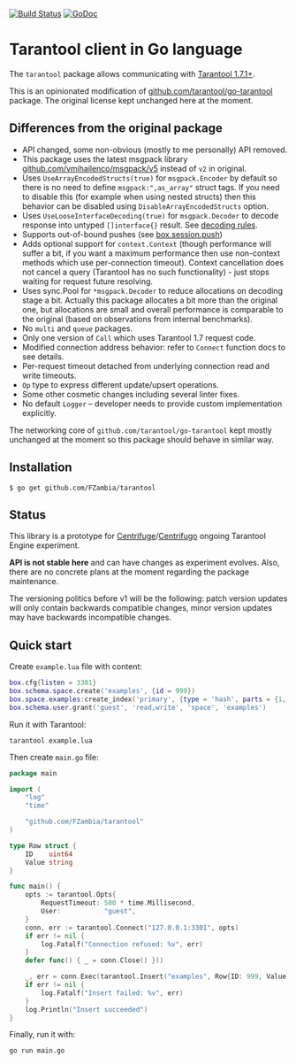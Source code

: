 [![Build Status](https://github.com/FZambia/tarantool/workflows/build/badge.svg?branch=master)](https://github.com/FZambia/tarantool/actions)
[![GoDoc](https://pkg.go.dev/badge/FZambia/tarantool)](https://pkg.go.dev/github.com/FZambia/tarantool)

# Tarantool client in Go language

The `tarantool` package allows communicating with [Tarantool 1.7.1+](http://tarantool.org/).

This is an opinionated modification of [github.com/tarantool/go-tarantool](https://github.com/tarantool/go-tarantool) package. The original license kept unchanged here at the moment.

## Differences from the original package

* API changed, some non-obvious (mostly to me personally) API removed.
* This package uses the latest msgpack library [github.com/vmihailenco/msgpack/v5](https://github.com/vmihailenco/msgpack) instead of `v2` in original.
* Uses `UseArrayEncodedStructs(true)` for `msgpack.Encoder` by default so there is no need to define `msgpack:",as_array"` struct tags. If you need to disable this (for example when using nested structs) then this behavior can be disabled using `DisableArrayEncodedStructs` option.
* Uses `UseLooseInterfaceDecoding(true)` for `msgpack.Decoder` to decode response into untyped `[]interface{}` result. See [decoding rules](https://pkg.go.dev/github.com/vmihailenco/msgpack/v5#Decoder.DecodeInterfaceLoose).
* Supports out-of-bound pushes (see [box.session.push](https://www.tarantool.io/en/doc/latest/reference/reference_lua/box_session/#box-session-push))
* Adds optional support for `context.Context` (though performance will suffer a bit, if you want a maximum performance then use non-context methods which use per-connection timeout). Context cancellation does not cancel a query (Tarantool has no such functionality) - just stops waiting for request future resolving.
* Uses sync.Pool for `*msgpack.Decoder` to reduce allocations on decoding stage a bit. Actually this package allocates a bit more than the original one, but allocations are small and overall performance is comparable to the original (based on observations from internal benchmarks). 
* No `multi` and `queue` packages.
* Only one version of `Call` which uses Tarantool 1.7 request code.
* Modified connection address behavior: refer to `Connect` function docs to see details.
* Per-request timeout detached from underlying connection read and write timeouts.
* `Op` type to express different update/upsert operations.
* Some other cosmetic changes including several linter fixes.
* No default `Logger` – developer needs to provide custom implementation explicitly.

The networking core of `github.com/tarantool/go-tarantool` kept mostly unchanged at the moment so this package should behave in similar way.

## Installation

```
$ go get github.com/FZambia/tarantool
```

## Status

This library is a prototype for [Centrifuge](https://github.com/centrifugal/centrifuge)/[Centrifugo](https://github.com/centrifugal/centrifugo) ongoing Tarantool Engine experiment.

**API is not stable here** and can have changes as experiment evolves. Also, there are no concrete plans at the moment regarding the package maintenance.

The versioning politics before v1 will be the following: patch version updates will only contain backwards compatible changes, minor version updates may have backwards incompatible changes.

## Quick start

Create `example.lua` file with content:

```lua
box.cfg{listen = 3301}
box.schema.space.create('examples', {id = 999})
box.space.examples:create_index('primary', {type = 'hash', parts = {1, 'unsigned'}})
box.schema.user.grant('guest', 'read,write', 'space', 'examples')
```

Run it with Tarantool:

```
tarantool example.lua
```

Then create `main.go` file:

```go
package main

import (
	"log"
	"time"

	"github.com/FZambia/tarantool"
)

type Row struct {
	ID    uint64
	Value string
}

func main() {
	opts := tarantool.Opts{
		RequestTimeout: 500 * time.Millisecond,
		User:           "guest",
	}
	conn, err := tarantool.Connect("127.0.0.1:3301", opts)
	if err != nil {
		log.Fatalf("Connection refused: %v", err)
	}
	defer func() { _ = conn.Close() }()

	_, err = conn.Exec(tarantool.Insert("examples", Row{ID: 999, Value: "hello"}))
	if err != nil {
		log.Fatalf("Insert failed: %v", err)
	}
	log.Println("Insert succeeded")
}
```

Finally, run it with:

```
go run main.go
```
